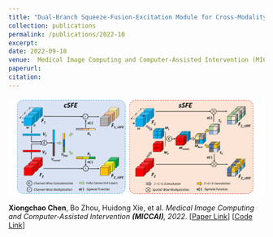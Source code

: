 ```yaml
---
title: "Dual-Branch Squeeze-Fusion-Excitation Module for Cross-Modality Registration of Cardiac SPECT and CT"
collection: publications
permalink: /publications/2022-10
excerpt: 
date: 2022-09-18
venue:  Medical Image Computing and Computer-Assisted Intervention (MICCAI)
paperurl:  
citation: 
---
```

<!-- ![](../figures/2022-MICCAI-Chen.png)   -->
<p align="center">
  <img width="750" src="../figures/2022-MICCAI-Chen.png">
</p>

**Xiongchao Chen**, Bo Zhou, Huidong Xie, et al. *Medical Image Computing and Computer-Assisted Intervention **(MICCAI)**, 2022*. [[Paper Link](https://link.springer.com/chapter/10.1007/978-3-031-16446-0_5)] [[Code Link](https://github.com/XiongchaoChen/DuSFE_CrossRegistration)]  
